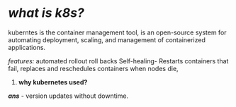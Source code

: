 # ***what is k8s?***
kuberntes is the container management tool, 
is an open-source system for automating deployment, scaling, and management of containerized applications.

*features:* 
    automated rollout roll backs
    Self-healing- Restarts containers that fail, replaces and reschedules containers when nodes die, 
  
1.  **why kubernetes used?**

*****ans***** - version updates without downtime.
   
